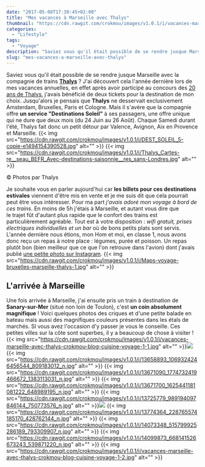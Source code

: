 ```yaml
---
date: "2017-05-08T17:30:45+02:00"
title: "Mes vacances à Marseille avec Thalys"
thumbnail: "https://cdn.rawgit.com/crokmou/images/v1.0.1/i/vacances-marseille-avec-thalys-crokmou-blog-cuisine-voyage-1.jpg"
categories:
  - "Lifestyle"
tags:
  - "Voyage"
description: "Saviez vous qu'il était possible de se rendre jusque Marseille avec la compagnie de trains Thalys ? J'ai découvert cela l'année dernière ..."
slug: "mes-vacances-a-marseille-avec-thalys"
---
```


Saviez vous qu'il était possible de se rendre jusque Marseille avec la compagnie de trains [**Thalys**](http://www.thalys.com) ? J'ai découvert cela l'année dernière lors de mes vacances annuelles, en effet après avoir participé au concours des [20 ans de Thalys](https://crokmou.com/2016/06/thalys-fete-20-ans-cake-contest), j'avais bénéficié de deux tickets pour la destination de mon choix. Jusqu'alors je pensais que **Thalys** ne desservait exclusivement Amsterdam, Bruxelles, Paris et Cologne. Mais il s'avère que la compagnie offre **un service "Destinations Soleil"** à ses passagers, une offre unique qui ne dure que deux mois (du 24 Juin au 26 Août). Chaque Samedi durant l'été, Thalys fait donc un petit détour par Valence, Avignon, Aix en Provence et Marseille. {{< img src="https://cdn.rawgit.com/crokmou/images/v1.0.1/i/DEST_SOLEIL_5-copie-e1494154390528.jpg" alt="" >}} {{< img src="https://cdn.rawgit.com/crokmou/images/v1.0.1/i/Thalys_Cartes-re__seau_BEFR_Avec-destinations-saisonnie__res_sans-Londres.jpg" alt="" >}}

© Photos par Thalys

Je souhaite vous en parler aujourd'hui car **les billets pour ces destinations estivales** viennent d'être mis en vente et je me suis dit que cela pourrait peut être vous intéresser. Pour ma part _j'avais adoré mon voyage à bord de ces trains_. En moins de 5h j'étais à Marseille, et autant vous dire que le trajet fût d'autant plus rapide que le confort des trains est particulièrement agréable. Tout est à votre disposition : _wifi gratuit, prises électriques individuelles et un bar_ où de bons petits plats sont servis. L'année dernière nous étions, mon Hom et moi, en classe 1, nous avons donc reçu un repas à notre place : légumes, purée et poisson. Un repas plutôt bon (bien meilleur que ce que l'on retrouve dans l'avion) dont j'avais publié [une petite photo sur Instagram](https://www.instagram.com/p/BJnrThIDVdE/). {{< img src="https://cdn.rawgit.com/crokmou/images/v1.0.1/i/Maps-voyage-bruxelles-marseille-thalys-1.jpg" alt="" >}}

## L'arrivée à Marseille

Une fois arrivée à Marseille, j'ai ensuite pris un train à destination de **Sanary-sur-Mer** (situé non loin de Toulon), c'est **un coin absolument magnifique** ! Voici quelques photos des criques et d'une petite balade en bateau mais aussi des magnifiques couleurs présentes dans les étals de marchés. SI vous avez l'occasion d'y passer je vous le conseille. Ces petites villes sur la côte sont superbes, il y a beaucoup de chose à visiter ! {{< img src="https://cdn.rawgit.com/crokmou/images/v1.0.1/i/vacances-marseille-avec-thalys-crokmou-blog-cuisine-voyage-1-1.jpg" alt="" >}}![](https://cdn.rawgit.com/crokmou/images/v1.0.1/i/vacances-marseille-avec-thalys-crokmou-blog-cuisine-voyage-1-3.jpg){{< img src="https://cdn.rawgit.com/crokmou/images/v1.0.1/i/13658893_1069324246456544_809183012_n.jpg" alt="" >}} {{< img src="https://cdn.rawgit.com/crokmou/images/v1.0.1/i/13671090_1774732419466672_1383113031_n.jpg" alt="" >}} {{< img src="https://cdn.rawgit.com/crokmou/images/v1.0.1/i/13671700_1625441181081222_648989195_n.jpg" alt="" >}} {{< img src="https://cdn.rawgit.com/crokmou/images/v1.0.1/i/13725779_989194097846144_750773576_n.jpg" alt="" >}}![](https://cdn.rawgit.com/crokmou/images/v1.0.1/i/14052698_112908212495092_2119268606_n.jpg) {{< img src="https://cdn.rawgit.com/crokmou/images/v1.0.1/i/13774364_228765574185170_428762144_n.jpg" alt="" >}} {{< img src="https://cdn.rawgit.com/crokmou/images/v1.0.1/i/14073348_515799925286189_793309907_n.jpg" alt="" >}} {{< img src="https://cdn.rawgit.com/crokmou/images/v1.0.1/i/14099873_668141526673243_539871220_n.jpg" alt="" >}} {{< img src="https://cdn.rawgit.com/crokmou/images/v1.0.1/i/vacances-marseille-avec-thalys-crokmou-blog-cuisine-voyage-1-2.jpg" alt="" >}}